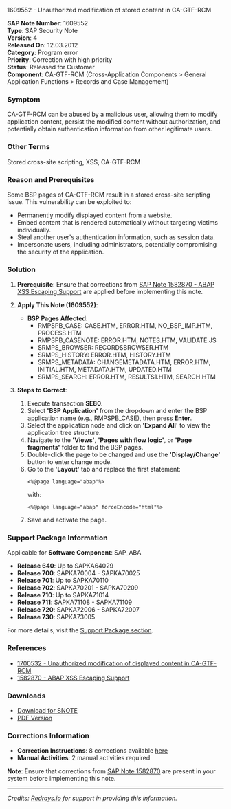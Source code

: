 1609552 - Unauthorized modification of stored content in CA-GTF-RCM

**SAP Note Number**: 1609552  
**Type**: SAP Security Note  
**Version**: 4  
**Released On**: 12.03.2012  
**Category**: Program error  
**Priority**: Correction with high priority  
**Status**: Released for Customer  
**Component**: CA-GTF-RCM (Cross-Application Components > General Application Functions > Records and Case Management)

### **Symptom**
CA-GTF-RCM can be abused by a malicious user, allowing them to modify application content, persist the modified content without authorization, and potentially obtain authentication information from other legitimate users.

### **Other Terms**
Stored cross-site scripting, XSS, CA-GTF-RCM

### **Reason and Prerequisites**
Some BSP pages of CA-GTF-RCM result in a stored cross-site scripting issue. This vulnerability can be exploited to:

- Permanently modify displayed content from a website.
- Embed content that is rendered automatically without targeting victims individually.
- Steal another user's authentication information, such as session data.
- Impersonate users, including administrators, potentially compromising the security of the application.

### **Solution**
1. **Prerequisite**: Ensure that corrections from [SAP Note 1582870 - ABAP XSS Escaping Support](https://me.sap.com/notes/1582870) are applied before implementing this note.

2. **Apply This Note (1609552)**:
   - **BSP Pages Affected**:
     - RMPSPB_CASE: CASE.HTM, ERROR.HTM, NO_BSP_IMP.HTM, PROCESS.HTM
     - RMPSPB_CASENOTE: ERROR.HTM, NOTES.HTM, VALIDATE.JS
     - SRMPS_BROWSER: RECORDSBROWSER.HTM
     - SRMPS_HISTORY: ERROR.HTM, HISTORY.HTM
     - SRMPS_METADATA: CHANGEMETADATA.HTM, ERROR.HTM, INITIAL.HTM, METADATA.HTM, UPDATED.HTM
     - SRMPS_SEARCH: ERROR.HTM, RESULTS1.HTM, SEARCH.HTM

3. **Steps to Correct**:
   1. Execute transaction **SE80**.
   2. Select **'BSP Application'** from the dropdown and enter the BSP application name (e.g., RMPSPB_CASE), then press **Enter**.
   3. Select the application node and click on **'Expand All'** to view the application tree structure.
   4. Navigate to the **'Views'**, **'Pages with flow logic'**, or **'Page fragments'** folder to find the BSP pages.
   5. Double-click the page to be changed and use the **'Display/Change'** button to enter change mode.
   6. Go to the **'Layout'** tab and replace the first statement:
      ```abap
      <%@page language="abap"%>
      ```
      with:
      ```abap
      <%@page language="abap" forceEncode="html"%>
      ```
   7. Save and activate the page.

### **Support Package Information**
Applicable for **Software Component**: SAP_ABA  
- **Release 640**: Up to SAPKA64029  
- **Release 700**: SAPKA70004 - SAPKA70025  
- **Release 701**: Up to SAPKA70110  
- **Release 702**: SAPKA70201 - SAPKA70209  
- **Release 710**: Up to SAPKA71014  
- **Release 711**: SAPKA71108 - SAPKA71109  
- **Release 720**: SAPKA72006 - SAPKA72007  
- **Release 730**: SAPKA73005  

For more details, visit the [Support Package section](https://me.sap.com/supportpackage/SAPKA64029).

### **References**
- [1700532 - Unauthorized modification of displayed content in CA-GTF-RCM](https://me.sap.com/notes/1700532)
- [1582870 - ABAP XSS Escaping Support](https://me.sap.com/notes/1582870)

### **Downloads**
- [Download for SNOTE](https://notesdownloads.sap.com/note/0040000009558692017)
- [PDF Version](https://userapps.support.sap.com/sap/support/sfm/notes/print/0001609552?language=en-US&token=94BEA1C20C6DBF269AA2D45B8F20C011)

### **Corrections Information**
- **Correction Instructions**: 8 corrections available [here](https://me.sap.com/corrins/0001609552/44)
- **Manual Activities**: 2 manual activities required

**Note**: Ensure that corrections from [SAP Note 1582870](https://me.sap.com/notes/1582870) are present in your system before implementing this note.

---

*Credits: [Redrays.io](https://redrays.io) for support in providing this information.*